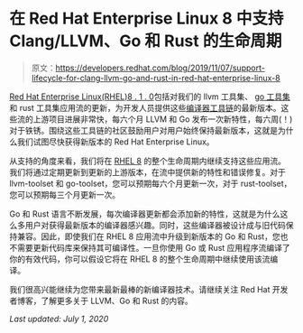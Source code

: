 # 在 Red Hat Enterprise Linux 8 中支持 Clang/LLVM、Go 和 Rust 的生命周期

> 原文：<https://developers.redhat.com/blog/2019/11/07/support-lifecycle-for-clang-llvm-go-and-rust-in-red-hat-enterprise-linux-8>

[Red Hat Enterprise Linux(RHEL)8 . 1 . 0](https://www.redhat.com/en/about/press-releases/red-hat-ups-iq-intelligent-operating-system-latest-release-red-hat-enterprise-linux-8?sc_cid=701f2000000tyBjAAI)包括对我们的 llvm 工具集、 [go 工具集](https://developers.redhat.com/blog/2019/06/24/go-and-fips-140-2-on-red-hat-enterprise-linux/)和 rust 工具集应用流的更新，为开发人员提供这些[编译器工具链](https://developers.redhat.com/products/gcc-clang-llvm-go-rust/overview)的最新版本。这些流的上游项目进展非常快，每六个月 LLVM 和 Go 发布一次新特性，每六周(！)对于铁锈。围绕这些工具链的社区鼓励用户对用户始终保持最新版本，这就是为什么我们试图尽快获得新版本的 Red Hat Enterprise Linux。

从支持的角度来看，我们将在 [RHEL 8](https://developers.redhat.com/rhel8/) 的整个生命周期内继续支持这些应用流。我们将通过定期更新到更新的上游版本，在流中提供新的特性和错误修复。对于 llvm-toolset 和 go-toolset，您可以预期每六个月更新一次，对于 rust-toolset，您可以预期每三个月更新一次。

Go 和 Rust 语言不断发展，每次编译器更新都会添加新的特性，这就是为什么这么多用户对获得最新版本的编译器感兴趣。同时，这些编译器被设计成与旧代码保持兼容。因此，即使我们在 RHEL 8 应用流中升级到新版本的 Go 和 Rust，您也不需要更新代码库来保持其可编译性。一旦你使用 Go 或 Rust 应用程序流编译了你的有效代码，你可以假设它将在 RHEL 8 的整个生命周期中继续使用该流编译。

我们很高兴能继续为您带来最新最棒的新编译器技术。请继续关注 Red Hat 开发者博客，了解更多关于 LLVM、Go 和 Rust 的内容。

*Last updated: July 1, 2020*